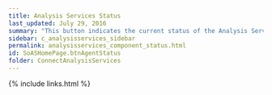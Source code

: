 ```yaml
---
title: Analysis Services Status
last_updated: July 29, 2016
summary: "This button indicates the current status of the Analysis Services Server."
sidebar: c_analysisservices_sidebar
permalink: analysisservices_component_status.html
id: SoASHomePage.btnAgentStatus
folder: ConnectAnalysisServices
---
```




{% include links.html %}
﻿﻿
